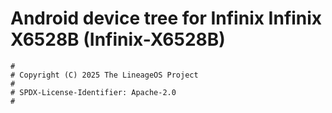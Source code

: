 # Android device tree for Infinix Infinix X6528B (Infinix-X6528B)

```
#
# Copyright (C) 2025 The LineageOS Project
#
# SPDX-License-Identifier: Apache-2.0
#
```
